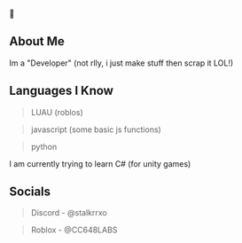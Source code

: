 👋

## About Me 

Im a "Developer" (not rlly, i just make stuff then scrap it LOL!)

## Languages I Know

> LUAU (roblos)

> javascript (some basic js functions)

> python

I am currently trying to learn C# (for unity games) 

## Socials

> Discord - @stalkrrxo

> Roblox - @CC648LABS

